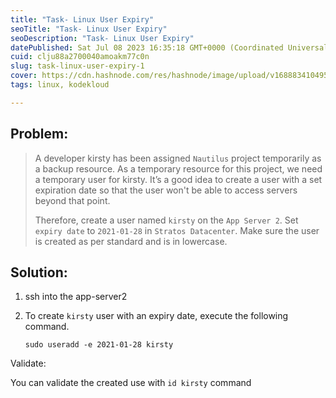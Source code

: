 ```yaml
---
title: "Task- Linux User Expiry"
seoTitle: "Task- Linux User Expiry"
seoDescription: "Task- Linux User Expiry"
datePublished: Sat Jul 08 2023 16:35:18 GMT+0000 (Coordinated Universal Time)
cuid: clju88a2700040amoakm77c0n
slug: task-linux-user-expiry-1
cover: https://cdn.hashnode.com/res/hashnode/image/upload/v1688834104959/517fe5b0-2613-4f89-b54b-fed1c9531a50.png
tags: linux, kodekloud

---
```


## Problem:

> A developer kirsty has been assigned `Nautilus` project temporarily as a backup resource. As a temporary resource for this project, we need a temporary user for kirsty. It’s a good idea to create a user with a set expiration date so that the user won't be able to access servers beyond that point.
> 
>   
> 
> Therefore, create a user named `kirsty` on the `App Server 2`. Set `expiry date` to `2021-01-28` in `Stratos Datacenter`. Make sure the user is created as per standard and is in lowercase.

## Solution:

1. ssh into the app-server2
    
2. To create `kirsty` user with an expiry date, execute the following command.
    
    ```plaintext
    sudo useradd -e 2021-01-28 kirsty
    ```
    

Validate:

You can validate the created use with `id kirsty` command